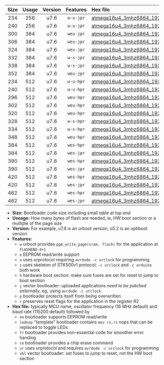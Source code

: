 |Size|Usage|Version|Features|Hex file|
|:-:|:-:|:-:|:-:|:--|
|234|256|u7.6|`w-u-jpr`|[atmega16u4_3mhz6864_19200bps_ur_vbl.hex](https://raw.githubusercontent.com/stefanrueger/urboot/main//atmega16u4_3mhz6864_19200bps_ur_vbl.hex)|
|240|256|u7.6|`w-u-jpr`|[atmega16u4_3mhz6864_19200bps_lednop_ur_vbl.hex](https://raw.githubusercontent.com/stefanrueger/urboot/main//atmega16u4_3mhz6864_19200bps_lednop_ur_vbl.hex)|
|300|384|u7.6|`weu-jpr`|[atmega16u4_3mhz6864_19200bps_ee_ur_vbl.hex](https://raw.githubusercontent.com/stefanrueger/urboot/main//atmega16u4_3mhz6864_19200bps_ee_ur_vbl.hex)|
|306|384|u7.6|`weu-jpr`|[atmega16u4_3mhz6864_19200bps_ee_lednop_ur_vbl.hex](https://raw.githubusercontent.com/stefanrueger/urboot/main//atmega16u4_3mhz6864_19200bps_ee_lednop_ur_vbl.hex)|
|324|384|u7.6|`weu-jpr`|[atmega16u4_3mhz6864_19200bps_ee_lednop_fr_ur_vbl.hex](https://raw.githubusercontent.com/stefanrueger/urboot/main//atmega16u4_3mhz6864_19200bps_ee_lednop_fr_ur_vbl.hex)|
|332|384|u7.6|`w-s-jpr`|[atmega16u4_3mhz6864_19200bps_vbl.hex](https://raw.githubusercontent.com/stefanrueger/urboot/main//atmega16u4_3mhz6864_19200bps_vbl.hex)|
|338|384|u7.6|`w-s-jpr`|[atmega16u4_3mhz6864_19200bps_lednop_vbl.hex](https://raw.githubusercontent.com/stefanrueger/urboot/main//atmega16u4_3mhz6864_19200bps_lednop_vbl.hex)|
|352|384|u7.6|`weu-jpr`|[atmega16u4_3mhz6864_19200bps_ee_lednop_fr_ce_ur_vbl.hex](https://raw.githubusercontent.com/stefanrueger/urboot/main//atmega16u4_3mhz6864_19200bps_ee_lednop_fr_ce_ur_vbl.hex)|
|234|512|u7.6|`w-u-hpr`|[atmega16u4_3mhz6864_19200bps_ur.hex](https://raw.githubusercontent.com/stefanrueger/urboot/main//atmega16u4_3mhz6864_19200bps_ur.hex)|
|240|512|u7.6|`w-u-hpr`|[atmega16u4_3mhz6864_19200bps_lednop_ur.hex](https://raw.githubusercontent.com/stefanrueger/urboot/main//atmega16u4_3mhz6864_19200bps_lednop_ur.hex)|
|296|512|u7.6|`weu-hpr`|[atmega16u4_3mhz6864_19200bps_ee_ur.hex](https://raw.githubusercontent.com/stefanrueger/urboot/main//atmega16u4_3mhz6864_19200bps_ee_ur.hex)|
|302|512|u7.6|`weu-hpr`|[atmega16u4_3mhz6864_19200bps_ee_lednop_ur.hex](https://raw.githubusercontent.com/stefanrueger/urboot/main//atmega16u4_3mhz6864_19200bps_ee_lednop_ur.hex)|
|320|512|u7.6|`weu-hpr`|[atmega16u4_3mhz6864_19200bps_ee_lednop_fr_ur.hex](https://raw.githubusercontent.com/stefanrueger/urboot/main//atmega16u4_3mhz6864_19200bps_ee_lednop_fr_ur.hex)|
|328|512|u7.6|`w-s-hpr`|[atmega16u4_3mhz6864_19200bps.hex](https://raw.githubusercontent.com/stefanrueger/urboot/main//atmega16u4_3mhz6864_19200bps.hex)|
|334|512|u7.6|`w-s-hpr`|[atmega16u4_3mhz6864_19200bps_lednop.hex](https://raw.githubusercontent.com/stefanrueger/urboot/main//atmega16u4_3mhz6864_19200bps_lednop.hex)|
|348|512|u7.6|`weu-hpr`|[atmega16u4_3mhz6864_19200bps_ee_lednop_fr_ce_ur.hex](https://raw.githubusercontent.com/stefanrueger/urboot/main//atmega16u4_3mhz6864_19200bps_ee_lednop_fr_ce_ur.hex)|
|384|512|u7.6|`wes-hpr`|[atmega16u4_3mhz6864_19200bps_ee.hex](https://raw.githubusercontent.com/stefanrueger/urboot/main//atmega16u4_3mhz6864_19200bps_ee.hex)|
|384|512|u7.6|`wes-jpr`|[atmega16u4_3mhz6864_19200bps_ee_vbl.hex](https://raw.githubusercontent.com/stefanrueger/urboot/main//atmega16u4_3mhz6864_19200bps_ee_vbl.hex)|
|390|512|u7.6|`wes-hpr`|[atmega16u4_3mhz6864_19200bps_ee_lednop.hex](https://raw.githubusercontent.com/stefanrueger/urboot/main//atmega16u4_3mhz6864_19200bps_ee_lednop.hex)|
|390|512|u7.6|`wes-jpr`|[atmega16u4_3mhz6864_19200bps_ee_lednop_vbl.hex](https://raw.githubusercontent.com/stefanrueger/urboot/main//atmega16u4_3mhz6864_19200bps_ee_lednop_vbl.hex)|
|420|512|u7.6|`wes-hpr`|[atmega16u4_3mhz6864_19200bps_ee_lednop_fr.hex](https://raw.githubusercontent.com/stefanrueger/urboot/main//atmega16u4_3mhz6864_19200bps_ee_lednop_fr.hex)|
|420|512|u7.6|`wes-jpr`|[atmega16u4_3mhz6864_19200bps_ee_lednop_fr_vbl.hex](https://raw.githubusercontent.com/stefanrueger/urboot/main//atmega16u4_3mhz6864_19200bps_ee_lednop_fr_vbl.hex)|
|462|512|u7.6|`wes-hpr`|[atmega16u4_3mhz6864_19200bps_ee_lednop_fr_ce.hex](https://raw.githubusercontent.com/stefanrueger/urboot/main//atmega16u4_3mhz6864_19200bps_ee_lednop_fr_ce.hex)|
|462|512|u7.6|`wes-jpr`|[atmega16u4_3mhz6864_19200bps_ee_lednop_fr_ce_vbl.hex](https://raw.githubusercontent.com/stefanrueger/urboot/main//atmega16u4_3mhz6864_19200bps_ee_lednop_fr_ce_vbl.hex)|

- **Size:** Bootloader code size including small table at top end
- **Useage:** How many bytes of flash are needed, ie, HW boot section or a multiple of the page size
- **Version:** For example, u7.6 is an urboot version, o5.2 is an optiboot version
- **Features:**
  + `w` urboot provides `pgm_write_page(sram, flash)` for the application at `FLASHEND-4+1`
  + `e` EEPROM read/write support
  + `u` uses urprotocol requiring `avrdude -c urclock` for programming
  + `s` uses skeleton of STK500v1 protocol; `-c urclock` and `-c arduino` both work
  + `h` hardware boot section: make sure fuses are set for reset to jump to boot section
  + `j` vector bootloader: uploaded applications *need to be patched externally*, eg, using `avrdude -c urclock`
  + `p` bootloader protects itself from being overwritten
  + `r` preserves reset flags for the application in the register R2
- **Hex file:** typically MCU name, oscillator frequency (16 MHz default) and baud rate (115200 default) followed by
  + `ee` bootloader supports EEPROM read/write
  + `lednop` "template" bootloader contains `mov rx,rx` nops that can be replaced to toggle LEDs
  + `fr` bootloader provides non-essential code for smoother error handing
  + `ce` bootloader provides a chip erase command
  + `ur` uses urprotocol and requires `avrdude -c urclock` for programming
  + `vbl` vector bootloader: set fuses to jump to reset, not the HW boot section
